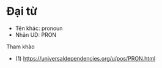 # Đại từ

* Tên khác: pronoun
* Nhãn UD: PRON


Tham khảo

* (1) https://universaldependencies.org/u/pos/PRON.html
